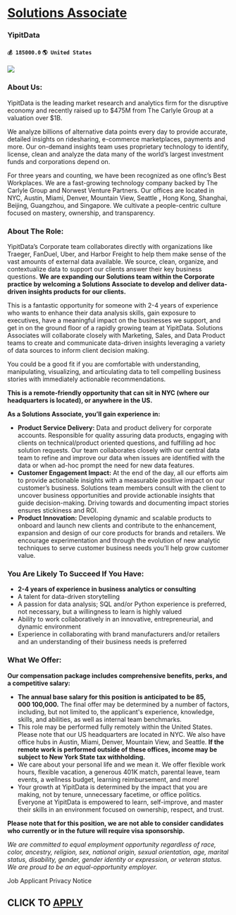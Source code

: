 # [Solutions Associate](https://www.remotewlb.com/apply/solutions-associate)  
### YipitData  
#### `💰 185000.0` `🌎 United States`  

**![](https://images.squarespace-cdn.com/content/v1/61a5868fbaa6ba287e749ca1/77ff2cd5-09c8-4a61-88bd-787add2597f1/SHOT_06_INVESTOR_DATA_MM_220322_099.jpg)**

### About Us:

YipitData is the leading market research and analytics firm for the disruptive economy and recently raised up to $475M from The Carlyle Group at a valuation over $1B.

We analyze billions of alternative data points every day to provide accurate, detailed insights on ridesharing, e-commerce marketplaces, payments and more. Our on-demand insights team uses proprietary technology to identify, license, clean and analyze the data many of the world’s largest investment funds and corporations depend on.

For three years and counting, we have been recognized as one ofInc’s Best Workplaces. We are a fast-growing technology company backed by The Carlyle Group and Norwest Venture Partners. Our offices are located in NYC, Austin, Miami, Denver, Mountain View, Seattle **,** Hong Kong, Shanghai, Beijing, Guangzhou, and Singapore. We cultivate a people-centric culture focused on mastery, ownership, and transparency.

### About The Role:

YipitData’s Corporate team collaborates directly with organizations like Traeger, FanDuel, Uber, and Harbor Freight to help them make sense of the vast amounts of external data available. We source, clean, organize, and contextualize data to support our clients answer their key business questions. **We are expanding our Solutions team within the Corporate practice by welcoming a Solutions Associate to develop and deliver data-driven insights products for our clients.**

This is a fantastic opportunity for someone with 2-4 years of experience who wants to enhance their data analysis skills, gain exposure to executives, have a meaningful impact on the businesses we support, and get in on the ground floor of a rapidly growing team at YipitData. Solutions Associates will collaborate closely with Marketing, Sales, and Data Product teams to create and communicate data-driven insights leveraging a variety of data sources to inform client decision making.

You could be a good fit if you are comfortable with understanding, manipulating, visualizing, and articulating data to tell compelling business stories with immediately actionable recommendations.

 **This is a remote-friendly opportunity that can sit in NYC (where our headquarters is located), or anywhere in the US.**

 **As a Solutions Associate, you’ll gain experience in:**

  *  **Product Service Delivery:** Data and product delivery for corporate accounts. Responsible for quality assuring data products, engaging with clients on technical/product oriented questions, and fulfilling ad hoc solution requests. Our team collaborates closely with our central data team to refine and improve our data when issues are identified with the data or when ad-hoc prompt the need for new data features.
  *  **Customer Engagement Impact:** At the end of the day, all our efforts aim to provide actionable insights with a measurable positive impact on our customer’s business. Solutions team members consult with the client to uncover business opportunities and provide actionable insights that guide decision-making. Driving towards and documenting impact stories ensures stickiness and ROI.
  *  **Product Innovation:** Developing dynamic and scalable products to onboard and launch new clients and contribute to the enhancement, expansion and design of our core products for brands and retailers. We encourage experimentation and through the evolution of new analytic techniques to serve customer business needs you’ll help grow customer value.

### You Are Likely To Succeed If You Have:

  *  **2-4 years of experience in business analytics or consulting**
  * A talent for data-driven storytelling
  * A passion for data analysis; SQL and/or Python experience is preferred, not necessary, but a willingness to learn is highly valued
  * Ability to work collaboratively in an innovative, entrepreneurial, and dynamic environment
  * Experience in collaborating with brand manufacturers and/or retailers and an understanding of their business needs is preferred

### What We Offer:

 **Our compensation package includes comprehensive benefits, perks, and a competitive salary:**

  *  **The annual base salary for this position is anticipated to be $85,000~$100,000.** The final offer may be determined by a number of factors, including, but not limited to, the applicant's experience, knowledge, skills, and abilities, as well as internal team benchmarks.
  * This role may be performed fully remotely within the United States. Please note that our US headquarters are located in NYC. We also have office hubs in Austin, Miami, Denver, Mountain View, and Seattle. **If the remote work is performed outside of these offices, income may be subject to New York State tax withholding.**
  * We care about your personal life and we mean it. We offer flexible work hours, flexible vacation, a generous 401K match, parental leave, team events, a wellness budget, learning reimbursement, and more!
  * Your growth at YipitData is determined by the impact that you are making, not by tenure, unnecessary facetime, or office politics. Everyone at YipitData is empowered to learn, self-improve, and master their skills in an environment focused on ownership, respect, and trust.

 **Please note that for this position, we are not able to consider candidates who currently or in the future will require visa sponsorship.**

 _We are committed to equal employment opportunity regardless of race, color, ancestry, religion, sex, national origin, sexual orientation, age, marital status, disability, gender, gender identity or expression, or veteran status. We are proud to be an equal-opportunity employer._

Job Applicant Privacy Notice

  
## CLICK TO [APPLY](https://www.remotewlb.com/apply/solutions-associate)

